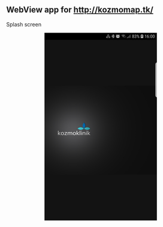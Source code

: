 WebView app for http://kozmomap.tk/
----------------------------------------
Splash screen 

<p align="center">
  <img height="500" width="300" src="https://github.com/aTasja/Kozmoklinik/blob/master/Screens/Splash_screen.jpg">
</p>


